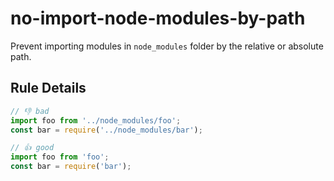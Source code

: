 # no-import-node-modules-by-path

Prevent importing modules in `node_modules` folder by the relative or absolute path.

## Rule Details

<!-- eslint-skip -->
```js
// 👎 bad
import foo from '../node_modules/foo';
const bar = require('../node_modules/bar');
```

<!-- eslint-skip -->
```js
// 👍 good
import foo from 'foo';
const bar = require('bar');
```
